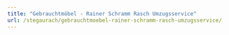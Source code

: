 ```yaml
---
title: "Gebrauchtmöbel - Rainer Schramm Rasch Umzugsservice"
url: /stegaurach/gebrauchtmoebel-rainer-schramm-rasch-umzugsservice/
---
```


